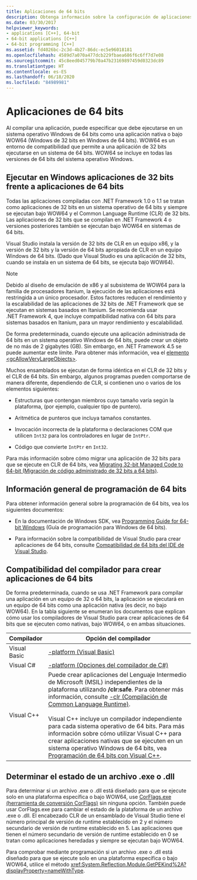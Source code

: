 ```yaml
---
title: Aplicaciones de 64 bits
description: Obtenga información sobre la configuración de aplicaciones en un sistema operativo Windows de 64 bits, ya sea como aplicación nativa de 64 bits o en WOW64 (Windows de 32 o 64 bits).
ms.date: 03/30/2017
helpviewer_keywords:
- applications [C++], 64-bit
- 64-bit applications [C++]
- 64-bit programming [C++]
ms.assetid: fd4026bc-2c3d-4b27-86dc-ec5e96018181
ms.openlocfilehash: 4589d7a070a477dcb229fbaea686f6c6ff7d7e08
ms.sourcegitcommit: 45c8eed045779b70a47b23169897459d0323dc89
ms.translationtype: HT
ms.contentlocale: es-ES
ms.lasthandoff: 06/18/2020
ms.locfileid: "84989981"
---
```

# <a name="64-bit-applications"></a>Aplicaciones de 64 bits
Al compilar una aplicación, puede especificar que debe ejecutarse en un sistema operativo Windows de 64 bits como una aplicación nativa o bajo WOW64 (Windows de 32 bits en Windows de 64 bits). WOW64 es un entorno de compatibilidad que permite a una aplicación de 32 bits ejecutarse en un sistema de 64 bits. WOW64 se incluye en todas las versiones de 64 bits del sistema operativo Windows.  
  
## <a name="running-32-bit-vs-64-bit-applications-on-windows"></a>Ejecutar en Windows aplicaciones de 32 bits frente a aplicaciones de 64 bits  
 Todas las aplicaciones compiladas con .NET Framework 1.0 o 1.1 se tratan como aplicaciones de 32 bits en un sistema operativo de 64 bits y siempre se ejecutan bajo WOW64 y el Common Language Runtime (CLR) de 32 bits. Las aplicaciones de 32 bits que se compilan en .NET Framework 4 o versiones posteriores también se ejecutan bajo WOW64 en sistemas de 64 bits.  
  
 Visual Studio instala la versión de 32 bits de CLR en un equipo x86, y la versión de 32 bits y la versión de 64 bits apropiada de CLR en un equipo Windows de 64 bits. (Dado que Visual Studio es una aplicación de 32 bits, cuando se instala en un sistema de 64 bits, se ejecuta bajo WOW64).  
  
> [!NOTE]
> Debido al diseño de emulación de x86 y al subsistema de WOW64 para la familia de procesadores Itanium, la ejecución de las aplicaciones está restringida a un único procesador. Estos factores reducen el rendimiento y la escalabilidad de las aplicaciones de 32 bits de .NET Framework que se ejecutan en sistemas basados en Itanium. Se recomienda usar .NET Framework 4, que incluye compatibilidad nativa con 64 bits para sistemas basados en Itanium, para un mayor rendimiento y escalabilidad.  
  
 De forma predeterminada, cuando ejecute una aplicación administrada de 64 bits en un sistema operativo Windows de 64 bits, puede crear un objeto de no más de 2 gigabytes (GB). Sin embargo, en .NET Framework 4.5 se puede aumentar este límite.  Para obtener más información, vea el [elemento \<gcAllowVeryLargeObjects>](./configure-apps/file-schema/runtime/gcallowverylargeobjects-element.md).  
  
 Muchos ensamblados se ejecutan de forma idéntica en el CLR de 32 bits y el CLR de 64 bits. Sin embargo, algunos programas pueden comportarse de manera diferente, dependiendo de CLR, si contienen uno o varios de los elementos siguientes:  
  
- Estructuras que contengan miembros cuyo tamaño varía según la plataforma, (por ejemplo, cualquier tipo de puntero).  
  
- Aritmética de punteros que incluya tamaños constantes.  
  
- Invocación incorrecta de la plataforma o declaraciones COM que utilicen `Int32` para los controladores en lugar de `IntPtr`.  
  
- Código que convierte `IntPtr` en `Int32`.  
  
 Para más información sobre cómo migrar una aplicación de 32 bits para que se ejecute en CLR de 64 bits, vea [Migrating 32-bit Managed Code to 64-bit (Migración de código administrado de 32 bits a 64 bits)](https://docs.microsoft.com/previous-versions/dotnet/articles/ms973190(v=msdn.10)).  
  
## <a name="general-64-bit-programming-information"></a>Información general de programación de 64 bits  
 Para obtener información general sobre la programación de 64 bits, vea los siguientes documentos:  
  
- En la documentación de Windows SDK, vea [Programming Guide for 64-bit Windows](/windows/win32/winprog64/programming-guide-for-64-bit-windows) (Guía de programación para Windows de 64 bits).  
  
- Para información sobre la compatibilidad de Visual Studio para crear aplicaciones de 64 bits, consulte [Compatibilidad de 64 bits del IDE de Visual Studio](/visualstudio/ide/visual-studio-ide-64-bit-support).  
  
## <a name="compiler-support-for-creating-64-bit-applications"></a>Compatibilidad del compilador para crear aplicaciones de 64 bits  
 De forma predeterminada, cuando se usa .NET Framework para compilar una aplicación en un equipo de 32 o 64 bits, la aplicación se ejecutará en un equipo de 64 bits como una aplicación nativa (es decir, no bajo WOW64). En la tabla siguiente se enumeran los documentos que explican cómo usar los compiladores de Visual Studio para crear aplicaciones de 64 bits que se ejecuten como nativas, bajo WOW64, o en ambas situaciones.  
  
|Compilador|Opción del compilador|  
|--------------|---------------------|  
|Visual Basic|[-platform (Visual Basic)](../visual-basic/reference/command-line-compiler/platform.md)|  
|Visual C#|[-platform (Opciones del compilador de C#)](../csharp/language-reference/compiler-options/platform-compiler-option.md)|  
|Visual C++|Puede crear aplicaciones del Lenguaje Intermedio de Microsoft (MSIL) independientes de la plataforma utilizando **/clr:safe**. Para obtener más información, consulte [-clr (Compilación de Common Language Runtime)](/cpp/build/reference/clr-common-language-runtime-compilation).<br /><br /> Visual C++ incluye un compilador independiente para cada sistema operativo de 64 bits. Para más información sobre cómo utilizar Visual C++ para crear aplicaciones nativas que se ejecuten en un sistema operativo Windows de 64 bits, vea [Programación de 64 bits con Visual C++](/cpp/build/configuring-programs-for-64-bit-visual-cpp).|  
  
## <a name="determining-the-status-of-an-exe-file-or-dll-file"></a>Determinar el estado de un archivo .exe o .dll  
 Para determinar si un archivo .exe o .dll está diseñado para que se ejecute solo en una plataforma específica o bajo WOW64, use [CorFlags.exe (herramienta de conversión CorFlags)](./tools/corflags-exe-corflags-conversion-tool.md) sin ninguna opción. También puede usar CorFlags.exe para cambiar el estado de la plataforma de un archivo .exe o .dll. El encabezado CLR de un ensamblado de Visual Studio tiene el número principal de versión de runtime establecido en 2 y el número secundario de versión de runtime establecido en 5. Las aplicaciones que tienen el número secundario de versión de runtime establecido en 0 se tratan como aplicaciones heredadas y siempre se ejecutan bajo WOW64.  
  
 Para comprobar mediante programación si un archivo .exe o .dll está diseñado para que se ejecute solo en una plataforma específica o bajo WOW64, utilice el método <xref:System.Reflection.Module.GetPEKind%2A?displayProperty=nameWithType>.

